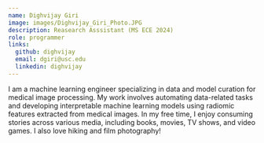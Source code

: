 ```yaml
---
name: Dighvijay Giri
image: images/Dighvijay_Giri_Photo.JPG
description: Reasearch Asssistant (MS ECE 2024)
role: programmer
links:
  github: dighvijay
  email: dgiri@usc.edu
  linkedin: dighvijay
---
```


I am a machine learning engineer specializing in data and model curation for medical image processing. My work involves automating data-related tasks and developing interpretable machine learning models using radiomic features extracted from medical images. In my free time, I enjoy consuming stories across various media, including books, movies, TV shows, and video games. I also love hiking and film photography!
